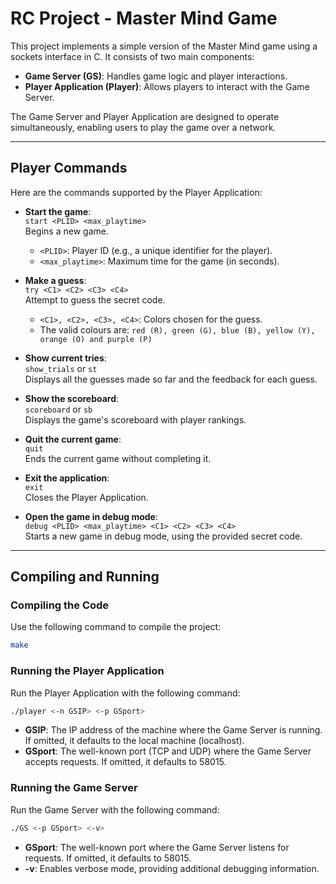 # RC Project - Master Mind Game

This project implements a simple version of the Master Mind game using a sockets interface in C. It consists of two main components:
- **Game Server (GS)**: Handles game logic and player interactions.
- **Player Application (Player)**: Allows players to interact with the Game Server.

The Game Server and Player Application are designed to operate simultaneously, enabling users to play the game over a network.

---

## Player Commands

Here are the commands supported by the Player Application:

- **Start the game**:  
  ```start <PLID> <max_playtime>```  
  Begins a new game.  
  - `<PLID>`: Player ID (e.g., a unique identifier for the player).  
  - `<max_playtime>`: Maximum time for the game (in seconds).  

- **Make a guess**:  
  ```try <C1> <C2> <C3> <C4>```  
  Attempt to guess the secret code.  
  - `<C1>, <C2>, <C3>, <C4>`: Colors chosen for the guess.  
  - The valid colours are: `red (R), green (G), blue (B), yellow
(Y), orange (O) and purple (P)`

- **Show current tries**:  
  ```show_trials``` or ```st```  
  Displays all the guesses made so far and the feedback for each guess.  

- **Show the scoreboard**:  
  ```scoreboard``` or ```sb```  
  Displays the game's scoreboard with player rankings.  

- **Quit the current game**:  
  ```quit```  
  Ends the current game without completing it.  

- **Exit the application**:  
  ```exit```  
  Closes the Player Application.  

- **Open the game in debug mode**:  
  ```debug <PLID> <max_playtime> <C1> <C2> <C3> <C4>```  
  Starts a new game in debug mode, using the provided secret code.  

---

## Compiling and Running

### Compiling the Code
Use the following command to compile the project:  
```bash
make
```

### Running the Player Application

Run the Player Application with the following command:

```bash
./player <-n GSIP> <-p GSport>
```

- **GSIP**: The IP address of the machine where the Game Server is running. If omitted, it defaults to the local machine (localhost).
- **GSport**: The well-known port (TCP and UDP) where the Game Server accepts requests. If omitted, it defaults to 58015.

### Running the Game Server

Run the Game Server with the following command:

```bash
./GS <-p GSport> <-v>
```

- **GSport**: The well-known port where the Game Server listens for requests. If omitted, it defaults to 58015.
- **-v**: Enables verbose mode, providing additional debugging information.


